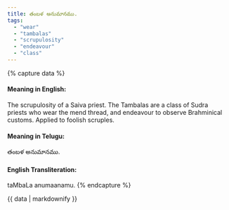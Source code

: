 ```yaml
---
title: తంబళ అనుమానము.
tags:
  - "wear"
  - "tambalas"
  - "scrupulosity"
  - "endeavour"
  - "class"
---
```


{% capture data %}
#### Meaning in English:
The scrupulosity of a Saiva priest.
The Tambalas are a class of Sudra priests who wear the mend thread, and endeavour to observe Brahminical customs.
Applied to foolish scruples.

#### Meaning in Telugu:
తంబళ అనుమానము.

#### English Transliteration:
taMbaLa anumaanamu.
{% endcapture %}

<div class="notice">{{ data | markdownify }}</div>

